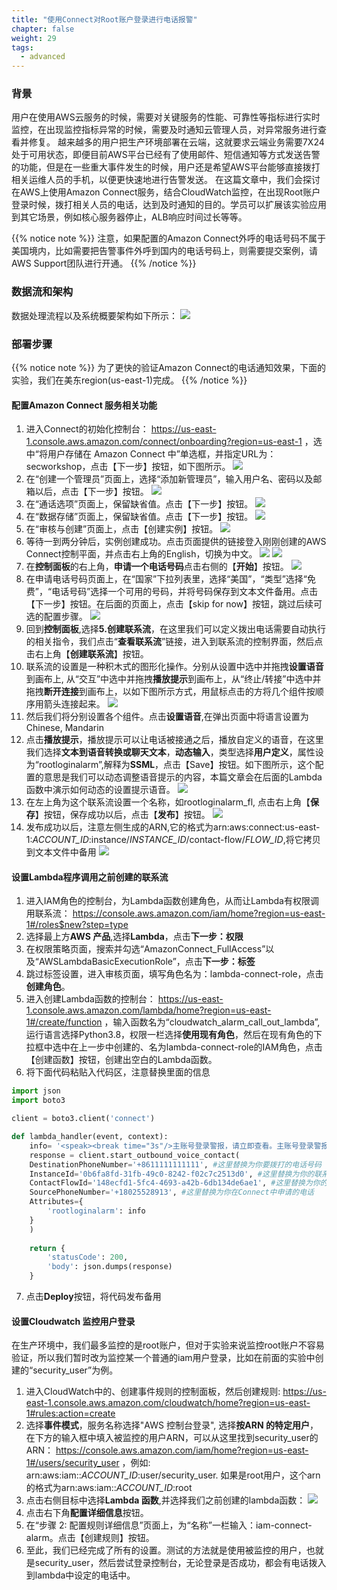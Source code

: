 ```yaml
---
title: "使用Connect对Root账户登录进行电话报警"
chapter: false
weight: 29
tags:
  - advanced
---
```


### 背景
用户在使用AWS云服务的时候，需要对关键服务的性能、可靠性等指标进行实时监控，在出现监控指标异常的时候，需要及时通知云管理人员，对异常服务进行查看并修复。
越来越多的用户把生产环境部署在云端，这就要求云端业务需要7X24处于可用状态，即便目前AWS平台已经有了使用邮件、短信通知等方式发送告警的功能，但是在一些重大事件发生的时候，用户还是希望AWS平台能够直接拨打相关运维人员的手机，以便更快速地进行告警发送。
在这篇文章中，我们会探讨在AWS上使用Amazon Connect服务，结合CloudWatch监控，在出现Root账户登录时候，拨打相关人员的电话，达到及时通知的目的。学员可以扩展该实验应用到其它场景，例如核心服务器停止，ALB响应时间过长等等。

{{% notice note %}}
注意，如果配置的Amazon Connect外呼的电话号码不属于美国境内，比如需要把告警事件外呼到国内的电话号码上，则需要提交案例，请AWS Support团队进行开通。
{{% /notice  %}}

### 数据流和架构
数据处理流程以及系统概要架构如下所示：
![](/images/2.OperationMonitor/Connect_architecture.png)

### 部署步骤

{{% notice note %}}
为了更快的验证Amazon Connect的电话通知效果，下面的实验，我们在美东region(us-east-1)完成。
{{% /notice  %}}

#### 配置Amazon Connect 服务相关功能
1. 进入Connect的初始化控制台： https://us-east-1.console.aws.amazon.com/connect/onboarding?region=us-east-1
，选中“将用户存储在 Amazon Connect 中”单选框，并指定URL为：secworkshop，点击【下一步】按钮，如下图所示。
![](/images/2.OperationMonitor/initconnect1.png)
2. 在“创建一个管理员”页面上，选择“添加新管理员”，输入用户名、密码以及邮箱以后，点击【下一步】按钮。
![](/images/2.OperationMonitor/initconnect2.png)
3. 在“通话选项”页面上，保留缺省值。点击【下一步】按钮。
![](/images/2.OperationMonitor/initconnect3.png)
4. 在“数据存储”页面上，保留缺省值。点击【下一步】按钮。
![](/images/2.OperationMonitor/initconnect4.png)
5. 在“审核与创建”页面上，点击【创建实例】按钮。
![](/images/2.OperationMonitor/initconnect5.png)
6. 等待一到两分钟后，实例创建成功。点击页面提供的链接登入刚刚创建的AWS Connect控制平面，并点击右上角的English，切换为中文。
![](/images/2.OperationMonitor/initconnect6.png)
![](/images/2.OperationMonitor/connect_login.jpg)
7. 在**控制面板**的右上角，**申请一个电话号码**点击右侧的【**开始**】按钮。
![](/images/2.OperationMonitor/connect_applyphone1.png)
8. 在申请电话号码页面上，在“国家”下拉列表里，选择“美国”，“类型”选择“免费”，“电话号码”选择一个可用的号码，并将号码保存到文本文件备用。点击【下一步】按钮。在后面的页面上，点击【skip for now】按钮，跳过后续可选的配置步骤。
![](/images/2.OperationMonitor/connect_applyphone.jpg)
9. 回到**控制面板**,选择**5.创建联系流**，在这里我们可以定义拨出电话需要自动执行的相关指令，我们点击“**查看联系流**”链接，进入到联系流的控制界面，然后点击右上角【**创建联系流**】按钮。
10. 联系流的设置是一种积木式的图形化操作。分别从设置中选中并拖拽**设置语音**到画布上, 从“交互”中选中并拖拽**播放提示**到画布上，从“终止/转接”中选中并拖拽**断开连接**到画布上，以如下图所示方式，用鼠标点击的方将几个组件按顺序用箭头连接起来。
![](/images/2.OperationMonitor/connect_flow.jpg)
11. 然后我们将分别设置各个组件。点击**设置语音**,在弹出页面中将语言设置为Chinese, Mandarin
12. 点击**播放提示**，播放提示可以让电话被接通之后，播放自定义的语音，在这里我们选择**文本到语音转换或聊天文本**，**动态输入**，类型选择**用户定义**，属性设为“rootloginalarm”,解释为**SSML**，点击【Save】按钮。如下图所示，这个配置的意思是我们可以动态调整语音提示的内容，本篇文章会在后面的Lambda函数中演示如何动态的设置提示语音。
![](/images/2.OperationMonitor/connect_play1.png)
13. 在左上角为这个联系流设置一个名称，如rootloginalarm_fl, 点击右上角【**保存**】按钮，保存成功以后，点击【**发布**】按钮。
![](/images/2.OperationMonitor/connect_process1.png)
14. 发布成功以后，注意左侧生成的ARN,它的格式为arn:aws:connect:us-east-1:*ACCOUNT_ID*:instance/*INSTANCE_ID*/contact-flow/*FLOW_ID*,将它拷贝到文本文件中备用
![](/images/2.OperationMonitor/connect_arn1.png)
#### 设置Lambda程序调用之前创建的联系流
1. 进入IAM角色的控制台，为Lambda函数创建角色，从而让Lambda有权限调用联系流： https://console.aws.amazon.com/iam/home?region=us-east-1#/roles$new?step=type
2. 选择最上方**AWS 产品**,选择**Lambda**，点击**下一步：权限**
3. 在权限策略页面，搜索并勾选“AmazonConnect_FullAccess”以及“AWSLambdaBasicExecutionRole”，点击**下一步：标签**
4. 跳过标签设置，进入审核页面，填写角色名为：lambda-connect-role，点击**创建角色**。
5. 进入创建Lambda函数的控制台： https://us-east-1.console.aws.amazon.com/lambda/home?region=us-east-1#/create/function
，输入函数名为“cloudwatch_alarm_call_out_lambda”,运行语言选择Python3.8，权限一栏选择**使用现有角色**，然后在现有角色的下拉框中选中在上一步中创建的、名为lambda-connect-role的IAM角色，点击【创建函数】按钮，创建出空白的Lambda函数。
6. 将下面代码粘贴入代码区，注意替换里面的信息
  ```python
  import json
  import boto3

  client = boto3.client('connect')

  def lambda_handler(event, context):
      info= '<speak><break time="3s"/>主账号登录警报，请立即查看。主账号登录警报，请立即查看。+</speak>'
      response = client.start_outbound_voice_contact(
      DestinationPhoneNumber='+8611111111111', #这里替换为你要拨打的电话号码
      InstanceId='0b6fa8fd-31fb-49c0-8242-f02c7c2513d0', #这里替换为你的联系流ARN中的INSTANCE_ID
      ContactFlowId='148ecfd1-5fc4-4693-a42b-6db134de6ae1', #这里替换为你的联系流ARN中的FLOW_ID
      SourcePhoneNumber='+18025528913', #这里替换为你在Connect中申请的电话
      Attributes={
          'rootloginalarm': info
      }
      )
      
      return {
          'statusCode': 200,
          'body': json.dumps(response)
      }
  ```
7. 点击**Deploy**按钮，将代码发布备用
#### 设置Cloudwatch 监控用户登录
在生产环境中，我们最多监控的是root账户，但对于实验来说监控root账户不容易验证，所以我们暂时改为监控某一个普通的iam用户登录，比如在前面的实验中创建的“security_user”为例。
1. 进入CloudWatch中的、创建事件规则的控制面板，然后创建规则: https://us-east-1.console.aws.amazon.com/cloudwatch/home?region=us-east-1#rules:action=create
2. 选择**事件模式**，服务名称选择"AWS 控制台登录", 选择**按ARN 的特定用户**，在下方的输入框中填入被监控的用户ARN，可以从这里找到security_user的ARN： https://console.aws.amazon.com/iam/home?region=us-east-1#/users/security_user
，例如: arn:aws:iam::*ACCOUNT_ID*:user/security_user. 如果是root用户，这个arn的格式为arn:aws:iam::*ACCOUNT_ID*:root
3. 点击右侧目标中选择**Lambda 函数**,并选择我们之前创建的lambda函数：
![](/images/2.OperationMonitor/connect_cloudwatch.jpg)
4. 点击右下角**配置详细信息**按钮。
5. 在“步骤 2: 配置规则详细信息”页面上，为“名称”一栏输入：iam-connect-alarm。点击【创建规则】按钮。
6. 至此，我们已经完成了所有的设置。测试的方法就是使用被监控的用户，也就是security_user，然后尝试登录控制台，无论登录是否成功，都会有电话拨入到lambda中设定的电话中。